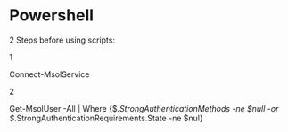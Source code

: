 # Powershell
2 Steps before using scripts:

1

Connect-MsolService


2

Get-MsolUser -All | Where {$_.StrongAuthenticationMethods -ne $null -or $_.StrongAuthenticationRequirements.State -ne $nul}
